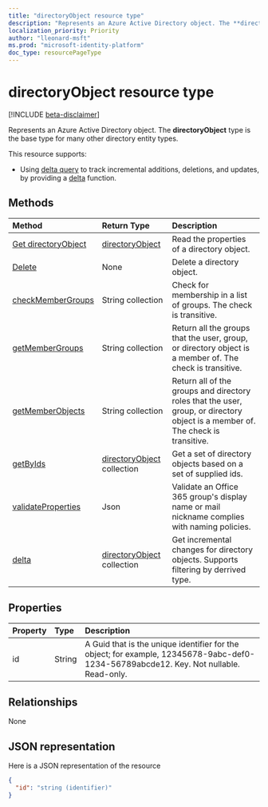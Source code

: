 ```yaml
---
title: "directoryObject resource type"
description: "Represents an Azure Active Directory object. The **directoryObject** type is the base type for many other directory entity types."
localization_priority: Priority
author: "lleonard-msft"
ms.prod: "microsoft-identity-platform"
doc_type: resourcePageType
---
```


# directoryObject resource type

[!INCLUDE [beta-disclaimer](../../includes/beta-disclaimer.md)]

Represents an Azure Active Directory object. The **directoryObject** type is the base type for many other directory entity types.

This resource supports:

- Using [delta query](/graph/delta-query-overview) to track incremental additions, deletions, and updates, by providing a [delta](../api/directoryobject-delta.md) function.

## Methods

| Method       | Return Type  |Description|
|:---------------|:--------|:----------|
|[Get directoryObject](../api/directoryobject-get.md) | [directoryObject](directoryobject.md) |Read the properties  of a directory object.|
|[Delete](../api/directoryobject-delete.md) | None |Delete a directory object. |
|[checkMemberGroups](../api/directoryobject-checkmembergroups.md)|String collection|Check for membership in a list of groups. The check is transitive.|
|[getMemberGroups](../api/directoryobject-getmembergroups.md)|String collection|Return all the groups that the user, group, or directory object is a member of. The check is transitive.|
|[getMemberObjects](../api/directoryobject-getmemberobjects.md)|String collection| Return all of the groups and directory roles that the user, group, or directory object is a member of. The check is transitive. |
|[getByIds](../api/directoryobject-getbyids.md) | [directoryObject](directoryobject.md) collection | Get a set of directory objects based on a set of supplied ids. |
|[validateProperties](../api/directoryobject-validateproperties.md)|Json| Validate an Office 365 group's display name or mail nickname complies with naming policies. |
|[delta](../api/directoryobject-delta.md)|[directoryObject](directoryobject.md) collection| Get incremental changes for directory objects. Supports filtering by derrived type. |

## Properties

| Property   | Type |Description|
|:---------------|:--------|:----------|
|id|String|A Guid that is the unique identifier for the object; for example, 12345678-9abc-def0-1234-56789abcde12. Key. Not nullable. Read-only.|

## Relationships

None

## JSON representation

Here is a JSON representation of the resource

<!-- {
  "blockType": "resource",
  "optionalProperties": [

  ],
  "keyProperty": "id",
  "@odata.type": "microsoft.graph.directoryObject",
  "openType": true
}-->

```json
{
  "id": "string (identifier)"
}

```

<!-- uuid: 8fcb5dbc-d5aa-4681-8e31-b001d5168d79
2015-10-25 14:57:30 UTC -->
<!--
{
  "type": "#page.annotation",
  "description": "directoryObject resource",
  "keywords": "",
  "section": "documentation",
  "tocPath": "",
  "suppressions": []
}
-->
